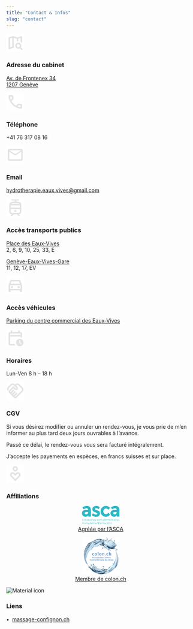 ```yaml
---
title: "Contact & Infos"
slug: "contact"
---
```


<div class="contact-item">
    <img class="contact-icon" alt="Material icon" src="./icons/map_search_24dp_E3E3E3_FILL0_wght400_GRAD0_opsz24.svg">
    <h3>Adresse du cabinet</h3>
    <p><a href="https://maps.app.goo.gl/WcVAAxX3e6EZfyx26">Av. de Frontenex 34<br>1207 Genève</a></p>
</div>

<div class="contact-item">
    <img class="contact-icon" alt="Material icon" src="./icons/call_24dp_E3E3E3_FILL0_wght400_GRAD0_opsz24.svg">
    <h3>Téléphone</h3>
    <p>+41 76 317 08 16</p>
</div>

<div class="contact-item">
    <img class="contact-icon" alt="Material icon" src="./icons/mail_24dp_E3E3E3_FILL0_wght400_GRAD0_opsz24.svg">
    <h3>Email</h3>
    <p><a href="mailto:hydrotherapie.eaux.vives@gmail.com">hydrotherapie.eaux.vives&ZeroWidthSpace;@gmail.com</a></p>
</div>

<div class="contact-item">
    <img class="contact-icon" alt="Material icon" src="./icons/tram_24dp_E3E3E3_FILL0_wght400_GRAD0_opsz24.svg">
    <h3>Accès transports publics</h3>
    <p><a href="https://maps.app.goo.gl/gfvDAaByek5fN9tR6">Place des Eaux‑Vives</a><br>2, 6, 9, 10, 25, 33, E</p>
    <p><a href="https://maps.app.goo.gl/Swd7Dh6QACS8bWjS8">Genève-Eaux‑Vives-Gare</a><br>11, 12, 17, EV</p>
</div>

<div class="contact-item">
    <img class="contact-icon" alt="Material icon" src="./icons/directions_car_24dp_E3E3E3_FILL0_wght400_GRAD0_opsz24.svg">
    <h3>Accès véhicules</h3>
    <p><a href="https://maps.app.goo.gl/NgxsWAXd547WGxo36">Parking du centre commercial des Eaux‑Vives</a></p>
</div>

<div class="contact-item">
    <img class="contact-icon" alt="Material icon" src="./icons/calendar_clock_24dp_E3E3E3_FILL0_wght400_GRAD0_opsz24.svg">
    <h3>Horaires</h3>
    <p>Lun-Ven 8 h – 18 h</p>
</div>

<div class="contact-item">
    <img class="contact-icon" alt="Material icon" src="./icons/handshake_24dp_E3E3E3_FILL0_wght400_GRAD0_opsz24.svg">
    <h3>CGV</h3>
    <p>Si vous désirez modifier ou annuler un rendez-vous, je vous prie de m’en informer au plus tard deux jours ouvrables à l’avance.</p>
    <p>Passé ce délai, le rendez-vous vous sera facturé intégralement.</p>
    <p>J’accepte les payements en espèces, en francs suisses et sur place.</p>
</div>

<div class="contact-item">
    <img class="contact-icon" alt="Material icon" src="./icons/digital_wellbeing_24dp_E3E3E3_FILL0_wght400_GRAD0_opsz24.svg">
    <h3>Affiliations</h3>
    <p style="text-align:center; margin-top: 1em">
        <a href="https://asca.ch/therapeutes-asca/detail-du-therapeute/Caroline-Erni_601591/">
            <img src="./images/logo-asca.svg" alt="logo ASCA" style="width:100px">
            <br>Agréée par l’ASCA
        </a>
    </p>
    <p style="text-align:center; margin-top: 1em">
        <a href="https://colon.ch/?lang=fr">
            <img src="./images/logo-colon-ch.png" alt="logo colon.ch" style="width:100px">
            <br>Membre de colon.ch
        </a>
    </p>
</div>

<div class="contact-item">
    <img class="contact-icon" alt="Material icon" src="./icons/favorite_24dp_E3E3E3_FILL0_wght400_GRAD0_opsz24.svg">
    <h3>Liens</h3>
    <p>•  <a href="https://massage-confignon.ch/">massage-confignon.ch</a></p>
</div>

